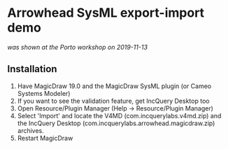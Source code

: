 # Arrowhead SysML export-import demo

*was shown at the Porto workshop on 2019-11-13*

## Installation

1. Have MagicDraw 19.0 and the MagicDraw SysML plugin (or Cameo Systems Modeler)
2. If you want to see the validation feature, get IncQuery Desktop too
3. Open Resource/Plugin Manager (Help → Resource/Plugin Manager)
4. Select 'Import' and locate the V4MD (com.incquerylabs.v4md.zip) and the IncQuery Desktop (com.incquerylabs.arrowhead.magicdraw.zip) archives.
5. Restart MagicDraw
